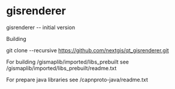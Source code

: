 # gisrenderer
gisrenderer -- initial version

Building

git clone --recursive https://github.com/nextgis/qt_gisrenderer.git


For building <project>/gismaplib/imported/libs_prebuilt see
<project>/gismaplib/imported/libs_prebuilt/readme.txt

For prepare java libraries see
<project>/capnproto-java/readme.txt
